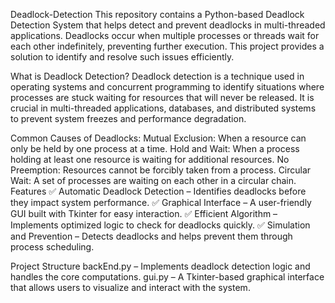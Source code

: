 Deadlock-Detection
This repository contains a Python-based Deadlock Detection System that helps detect and prevent deadlocks in multi-threaded applications. Deadlocks occur when multiple processes or threads wait for each other indefinitely, preventing further execution. This project provides a solution to identify and resolve such issues efficiently.

What is Deadlock Detection?
Deadlock detection is a technique used in operating systems and concurrent programming to identify situations where processes are stuck waiting for resources that will never be released. It is crucial in multi-threaded applications, databases, and distributed systems to prevent system freezes and performance degradation.

Common Causes of Deadlocks:
Mutual Exclusion: When a resource can only be held by one process at a time.
Hold and Wait: When a process holding at least one resource is waiting for additional resources.
No Preemption: Resources cannot be forcibly taken from a process.
Circular Wait: A set of processes are waiting on each other in a circular chain.
Features
✅ Automatic Deadlock Detection – Identifies deadlocks before they impact system performance.
✅ Graphical Interface – A user-friendly GUI built with Tkinter for easy interaction.
✅ Efficient Algorithm – Implements optimized logic to check for deadlocks quickly.
✅ Simulation and Prevention – Detects deadlocks and helps prevent them through process scheduling.

Project Structure
backEnd.py – Implements deadlock detection logic and handles the core computations.
gui.py – A Tkinter-based graphical interface that allows users to visualize and interact with the system.
